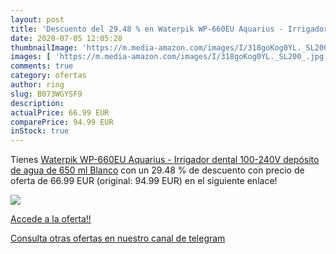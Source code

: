 ```yaml
---
layout: post
title: 'Descuento del 29.48 % en Waterpik WP-660EU Aquarius - Irrigador d'
date: 2020-07-05 12:05:28
thumbnailImage: 'https://m.media-amazon.com/images/I/318goKog0YL._SL200_.jpg'
images: [ 'https://m.media-amazon.com/images/I/318goKog0YL._SL200_.jpg' ]
comments: true
category: ofertas
author: ring
slug: B073WGYSF9
description:
actualPrice: 66.99 EUR
comparePrice: 94.99 EUR
inStock: true
---
```


Tienes [Waterpik WP-660EU Aquarius - Irrigador dental  100-240V  depósito de agua de 650 ml  Blanco](https://www.amazon.com/dp/B073WGYSF9/?tag=redken08-20) con un 29.48 % de descuento con precio de oferta de 66.99 EUR (original: 94.99 EUR) en el siguiente enlace!

[![](https://m.media-amazon.com/images/I/318goKog0YL._SL200_.jpg)](https://www.amazon.com/dp/B073WGYSF9/?tag=redken08-20)

[Accede a la oferta!!](https://www.amazon.com/dp/B073WGYSF9/?tag=redken08-20)

[Consulta otras ofertas en nuestro canal de telegram](https://t.me/s/ofertas25)

